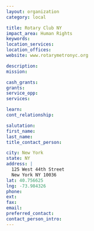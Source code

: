 ```yaml
---
layout: organization
category: local

title: Rotary Club NY
impact_area: Human Rights
keywords: 
location_services: 
location_offices: 
website: www.rotarymetronyc.org

description: 
mission: 

cash_grants: 
grants: 
service_opp: 
services: 

learn: 
cont_relationship: 

salutation: 
first_name: 
last_name: 
title_contact_person: 

city: New York
state: NY
address: |
  125 West 44th Street    
  New York NY 10036
lat: 40.756625
lng: -73.984326
phone: 
ext: 
fax: 
email: 
preferred_contact: 
contact_person_intro: 
---
```

